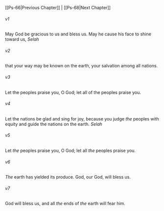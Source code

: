 ﻿---
aliases:
  - Psalms 67
---

[[Ps-66|Previous Chapter]] | [[Ps-68|Next Chapter]]

###### v1
May God be gracious to us and bless us.
May he cause his face to shine toward us, _Selah_

###### v2
that your way may be known on the earth,
your salvation among all nations.

###### v3
Let the peoples praise you, O God;
let all of the peoples praise you.

###### v4
Let the nations be glad and sing for joy,
because you judge _the_ peoples with equity
and guide the nations on the earth. _Selah_

###### v5
Let _the_ peoples praise you, O God;
let all _the_ peoples praise you.

###### v6
_The_ earth has yielded its produce.
God, our God, will bless us.

###### v7
God will bless us,
and all _the_ ends of _the_ earth will fear him.